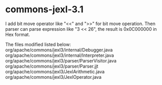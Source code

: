 commons-jexl-3.1
===========
I add bit move operator like "<<" and ">>" for bit move operation. Then parser can parse expression like "3 << 26", the result is 0x0C000000 in Hex format.

The files modified listed below:
org/apache/commons/jexl3/internal/Debugger.java
org/apache/commons/jexl3/internal/Interpreter.java
org/apache/commons/jexl3/parser/ParserVisitor.java
org/apache/commons/jexl3/parser/Parser.jjt
org/apache/commons/jexl3/JexlArithmetic.java
org/apache/commons/jexl3/JexlOperator.java
